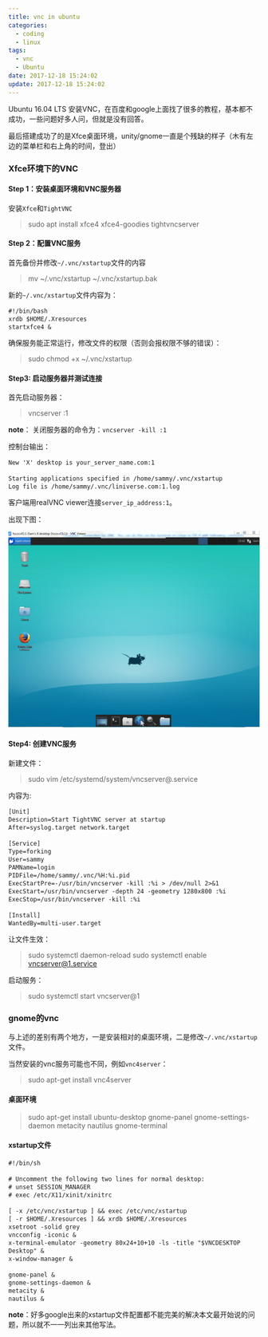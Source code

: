 ```yaml
---
title: vnc in ubuntu
categories:
  - coding
  - linux
tags:
  - vnc
  - Ubuntu
date: 2017-12-18 15:24:02
update: 2017-12-18 15:24:02
---
```


Ubuntu 16.04 LTS 安装VNC，在百度和google上面找了很多的教程，基本都不成功，一些问题好多人问，但就是没有回答。

最后搭建成功了的是Xfce桌面环境，unity/gnome一直是个残缺的样子（木有左边的菜单栏和右上角的时间，登出）

### Xfce环境下的VNC

#### Step 1：安装桌面环境和VNC服务器

安装`Xfce`和`TightVNC`

> sudo apt install xfce4 xfce4-goodies tightvncserver

#### Step 2：配置VNC服务

首先备份并修改`~/.vnc/xstartup`文件的内容
> mv ~/.vnc/xstartup ~/.vnc/xstartup.bak

新的`~/.vnc/xstartup`文件内容为：
```
#!/bin/bash
xrdb $HOME/.Xresources
startxfce4 &
```

确保服务能正常运行，修改文件的权限（否则会报权限不够的错误）：
> sudo chmod +x ~/.vnc/xstartup

#### Step3: 启动服务器并测试连接

首先启动服务器：
>vncserver :1

**note**： 关闭服务器的命令为：`vncserver -kill :1`

控制台输出：
```
New 'X' desktop is your_server_name.com:1

Starting applications specified in /home/sammy/.vnc/xstartup
Log file is /home/sammy/.vnc/liniverse.com:1.log
```

客户端用realVNC viewer连接`server_ip_address:1`。

出现下图：

![vnc-ubuntu-xfce](/images/vnc_ubuntu_xfce.png)


#### Step4: 创建VNC服务

新建文件：
> sudo vim /etc/systemd/system/vncserver@.service

内容为:
```
[Unit]
Description=Start TightVNC server at startup
After=syslog.target network.target

[Service]
Type=forking
User=sammy
PAMName=login
PIDFile=/home/sammy/.vnc/%H:%i.pid
ExecStartPre=-/usr/bin/vncserver -kill :%i > /dev/null 2>&1
ExecStart=/usr/bin/vncserver -depth 24 -geometry 1280x800 :%i
ExecStop=/usr/bin/vncserver -kill :%i

[Install]
WantedBy=multi-user.target
```

让文件生效：
> sudo systemctl daemon-reload
> sudo systemctl enable vncserver@1.service

启动服务：
> sudo systemctl start vncserver@1


### gnome的vnc

与上述的差别有两个地方，一是安装相对的桌面环境，二是修改`~/.vnc/xstartup`文件。

当然安装的vnc服务可能也不同，例如`vnc4server`：
> sudo apt-get install vnc4server

#### 桌面环境

> sudo apt-get install ubuntu-desktop gnome-panel gnome-settings-daemon metacity nautilus gnome-terminal

#### xstartup文件

```
#!/bin/sh

# Uncomment the following two lines for normal desktop:
# unset SESSION_MANAGER
# exec /etc/X11/xinit/xinitrc

[ -x /etc/vnc/xstartup ] && exec /etc/vnc/xstartup
[ -r $HOME/.Xresources ] && xrdb $HOME/.Xresources
xsetroot -solid grey
vncconfig -iconic &
x-terminal-emulator -geometry 80x24+10+10 -ls -title "$VNCDESKTOP Desktop" &
x-window-manager &

gnome-panel &
gnome-settings-daemon &
metacity &
nautilus &
```

**note**：好多google出来的xstartup文件配置都不能完美的解决本文最开始说的问题，所以就不一一列出来其他写法。